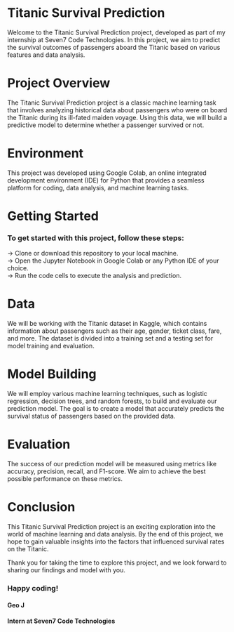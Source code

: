 <h1> Titanic Survival Prediction </h1>
Welcome to the Titanic Survival Prediction project, developed as part of my internship at Seven7 Code Technologies.
In this project, we aim to predict the survival outcomes of passengers aboard the Titanic based on various features and data analysis.

<h1> Project Overview</h1>
The Titanic Survival Prediction project is a classic machine learning task that involves analyzing historical data about passengers who were on board the Titanic during its ill-fated maiden voyage. 
Using this data, we will build a predictive model to determine whether a passenger survived or not.

<h1> Environment </h1>
This project was developed using Google Colab, an online integrated development environment (IDE) for Python that provides a seamless platform for coding, data analysis, and machine learning tasks.

<h1>Getting Started</h1>
<h3>To get started with this project, follow these steps:</h3>

-> Clone or download this repository to your local machine.<br>
-> Open the Jupyter Notebook in Google Colab or any Python IDE of your choice.<br>
-> Run the code cells to execute the analysis and prediction.<br>

<h1>Data</h1>
We will be working with the Titanic dataset in Kaggle, which contains information about passengers such as their age, gender, ticket class, fare, and more.
The dataset is divided into a training set and a testing set for model training and evaluation.

<h1>Model Building</h1>
We will employ various machine learning techniques, such as logistic regression, decision trees, and random forests, to build and evaluate our prediction model.
The goal is to create a model that accurately predicts the survival status of passengers based on the provided data.

<h1>Evaluation</h1>
The success of our prediction model will be measured using metrics like accuracy, precision, recall, and F1-score.
We aim to achieve the best possible performance on these metrics.

<h1>Conclusion</h1>
This Titanic Survival Prediction project is an exciting exploration into the world of machine learning and data analysis.
By the end of this project, we hope to gain valuable insights into the factors that influenced survival rates on the Titanic.

Thank you for taking the time to explore this project, and we look forward to sharing our findings and model with you.

<h3>Happy coding!</h3>

<h4>Geo J</h4>
<h4>Intern at Seven7 Code Technologies</h4>
